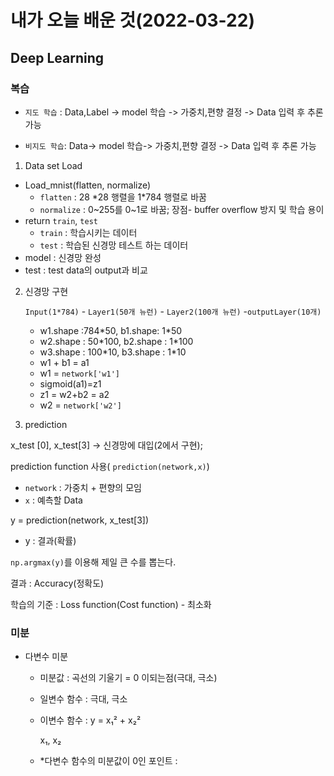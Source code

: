 # 내가 오늘 배운 것(2022-03-22)

## Deep Learning

### 복습

- `지도 학습` : Data,Label -> model 학습 -> 가중치,편향 결정 -> Data 입력 후 추론 가능

- `비지도 학습`: Data-> model 학습-> 가중치,편향 결정 -> Data 입력 후 추론 가능

1.  Data set Load 
   - Load_mnist(flatten, normalize)
     - `flatten` : 28 *28 행렬을 1\*784 행렬로 바꿈
     - `normalize` : 0~255를 0~1로 바꿈; 장점- buffer overflow 방지 및 학습 용이
   - return `train`, `test`
     - `train` : 학습시키는 데이터
     - `test` : 학습된 신경망 테스트 하는 데이터
   -  model : 신경망 완성
   -  test : test data의 output과 비교

2. 신경망 구현

   `Input(1*784)` - `Layer1(50개 뉴런)` - `Layer2(100개 뉴런)` -`outputLayer(10개)`

   - w1.shape :784*50,  b1.shape: 1\*50
   - w2.shape : 50*100, b2.shape : 1\*100
   - w3.shape : 100*10, b3.shape : 1\*10
   - w1 + b1 = a1
   - w1 = `network['w1']`
   - sigmoid(a1)=z1 
   - z1 = w2+b2 = a2
   - w2 = `network['w2']`

3.  prediction

   x_test [0], x_test[3] -> 신경망에 대입(2에서 구현); 

   prediction function 사용( `prediction(network,x)`)

   - `network` : 가중치 + 편향의 모임
   - `x` : 예측할 Data

   y = prediction(network, x_test[3])

   - y : 결과(확률)

   `np.argmax(y)`를 이용해 제일 큰 수를 뽑는다.

결과 : Accuracy(정확도)

학습의 기준 :  Loss function(Cost function) - 최소화



### 미분

- 다변수 미분

  - 미분값 : 곡선의 기울기 = 0 이되는점(극대, 극소)

  - 일변수 함수 : 극대, 극소 

  - 이변수 함수 :  y = x₁² + x₂²

    x₁, x₂

  - *다변수 함수의 미분값이 0인 포인트 : 



